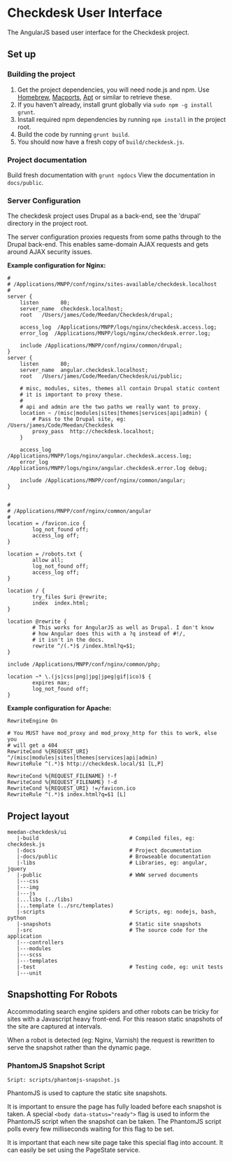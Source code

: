 # Checkdesk User Interface

The AngularJS based user interface for the Checkdesk project.


## Set up

### Building the project

1. Get the project dependencies, you will need node.js and npm. Use [Homebrew](http://mxcl.github.io/homebrew/), [Macports](http://www.macports.org/), [Apt](https://help.ubuntu.com/community/AptGet/Howto) or similar to retrieve these.
2. If you haven't already, install grunt globally via `sudo npm -g install grunt`.
3. Install required npm dependencies by running `npm install` in the project root.
4. Build the code by running `grunt build`.
5. You should now have a fresh copy of `build/checkdesk.js`.


### Project documentation

Build fresh documentation with `grunt ngdocs` View the documentation in `docs/public`.


### Server Configuration

The checkdesk project uses Drupal as a back-end, see the 'drupal' directory in the project root.

The server configuration proxies requests from some paths through to the Drupal back-end. This enables same-domain AJAX requests and gets around AJAX security issues.


**Example configuration for Nginx:**

    #
    # /Applications/MNPP/conf/nginx/sites-available/checkdesk.localhost
    #
    server {
        listen       80;
        server_name  checkdesk.localhost;
        root   /Users/james/Code/Meedan/Checkdesk/drupal;
    
        access_log  /Applications/MNPP/logs/nginx/checkdesk.access.log;
        error_log  /Applications/MNPP/logs/nginx/checkdesk.error.log;
    
        include /Applications/MNPP/conf/nginx/common/drupal;
    }
    server {
        listen       80;
        server_name  angular.checkdesk.localhost;
        root   /Users/james/Code/Meedan/Checkdesk/ui/public;
    
        # misc, modules, sites, themes all contain Drupal static content
        # it is important to proxy these.
        #
        # api and admin are the two paths we really want to proxy.
        location ~ /(misc|modules|sites|themes|services|api|admin) {
            # Pass to the Drupal site, eg: /Users/james/Code/Meedan/Checkdesk
            proxy_pass  http://checkdesk.localhost;
        }
    
        access_log  /Applications/MNPP/logs/nginx/angular.checkdesk.access.log;
        error_log  /Applications/MNPP/logs/nginx/angular.checkdesk.error.log debug;
    
        include /Applications/MNPP/conf/nginx/common/angular;
    }
    
    
    #
    # /Applications/MNPP/conf/nginx/common/angular
    #
    location = /favicon.ico {
            log_not_found off;
            access_log off;
    }
    
    location = /robots.txt {
            allow all;
            log_not_found off;
            access_log off;
    }
    
    location / {
            try_files $uri @rewrite;
            index  index.html;
    }
    
    location @rewrite {
            # This works for AngularJS as well as Drupal. I don't know
            # how Angular does this with a ?q instead of #!/,
            # it isn't in the docs.
            rewrite ^/(.*)$ /index.html?q=$1;
    }
    
    include /Applications/MNPP/conf/nginx/common/php;
    
    location ~* \.(js|css|png|jpg|jpeg|gif|ico)$ {
            expires max;
            log_not_found off;
    }

**Example configuration for Apache:**

    RewriteEngine On

    # You MUST have mod_proxy and mod_proxy_http for this to work, else you
    # will get a 404
    RewriteCond %{REQUEST_URI} ^/(misc|modules|sites|themes|services|api|admin)
    RewriteRule ^(.*)$ http://checkdesk.local/$1 [L,P]

    RewriteCond %{REQUEST_FILENAME} !-f
    RewriteCond %{REQUEST_FILENAME} !-d
    RewriteCond %{REQUEST_URI} !=/favicon.ico
    RewriteRule ^(.*)$ index.html?q=$1 [L]


## Project layout

    meedan-checkdesk/ui
       |-build                             # Compiled files, eg: checkdesk.js
       |-docs                              # Project documentation
       |-docs/public                       # Browseable documentation
       |-libs                              # Libraries, eg: angular, jquery
       |-public                            # WWW served documents
       |---css
       |---img
       |---js
       |...libs (../libs)
       |...template (../src/templates)
       |-scripts                           # Scripts, eg: nodejs, bash, python
       |-snapshots                         # Static site snapshots
       |-src                               # The source code for the application
       |---controllers
       |---modules
       |---scss
       |---templates
       |-test                              # Testing code, eg: unit tests
       |---unit


## Snapshotting For Robots

Accommodating search engine spiders and other robots can be tricky for sites with a Javascript heavy front-end. For this reason static snapshots of the site are captured at intervals.

When a robot is detected (eg: Nginx, Varnish) the request is rewritten to serve the snapshot rather than the dynamic page.



### PhantomJS Snapshot Script

    Sript: scripts/phantomjs-snapshot.js

PhantomJS is used to capture the static site snapshots.

It is important to ensure the page has fully loaded before each snapshot is taken. A special  `<body data-status="ready">` flag is used to inform the PhantomJS script when the snapshot can be taken. The PhantomJS script polls every few milliseconds waiting for this flag to be set.

It is important that each new site page take this special flag into account. It can easily be set using the PageState service.
